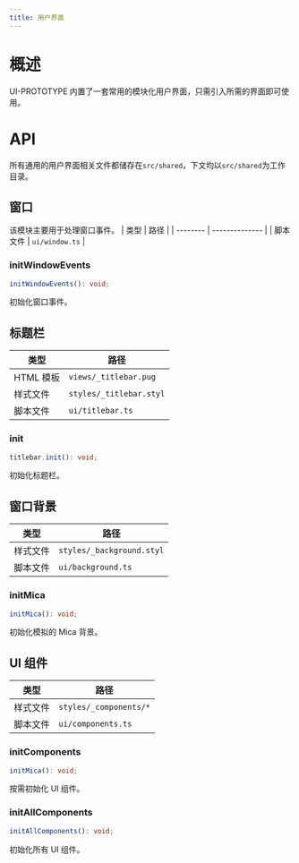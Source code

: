 ```yaml
---
title: 用户界面
---
```


# 概述
UI-PROTOTYPE 内置了一套常用的模块化用户界面，只需引入所需的界面即可使用。

# API
所有通用的用户界面相关文件都储存在`src/shared`，下文均以`src/shared`为工作目录。

## 窗口
该模块主要用于处理窗口事件。
| 类型     | 路径           |
| -------- | -------------- |
| 脚本文件 | `ui/window.ts` |

### initWindowEvents
```typescript
initWindowEvents(): void;
```
初始化窗口事件。

## 标题栏
| 类型      | 路径                    |
| --------- | ----------------------- |
| HTML 模板 | `views/_titlebar.pug`   |
| 样式文件  | `styles/_titlebar.styl` |
| 脚本文件  | `ui/titlebar.ts`        |

### init
```typescript
titlebar.init(): void;
```
初始化标题栏。

## 窗口背景
| 类型     | 路径                      |
| -------- | ------------------------- |
| 样式文件 | `styles/_background.styl` |
| 脚本文件 | `ui/background.ts`        |

### initMica
```typescript
initMica(): void;
```
初始化模拟的 Mica 背景。

## UI 组件
| 类型     | 路径                   |
| -------- | ---------------------- |
| 样式文件 | `styles/_components/*` |
| 脚本文件 | `ui/components.ts`     |

### initComponents
```typescript
initMica(): void;
```
按需初始化 UI 组件。

### initAllComponents
```typescript
initAllComponents(): void;
```
初始化所有 UI 组件。
